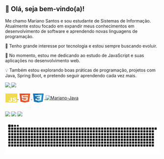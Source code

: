 ## 👋 Olá, seja bem-vindo(a)!
Me chamo Mariano Santos e sou estudante de Sistemas de Informação.
Atualmente estou focado em expandir meus conhecimentos em desenvolvimento de software e aprendendo novas linguagens de programação.

🚀 Tenho grande interesse por tecnologia e estou sempre buscando evoluir.

📘 No momento, estou me dedicando ao estudo de JavaScript e suas aplicações no desenvolvimento web.

💡 Também estou explorando boas práticas de programação, projetos com Java, Spring Boot, e pretendo seguir aprendendo cada vez mais.

<div>
  <a href="https://github.com/marianosantts">
  <img height="170em" src="https://github-readme-stats.vercel.app/api?username=marianosantts&show_icons=true&theme=dark&include_all_commits=true&count_private=true"/>
  <img height="170em" src="https://github-readme-stats.vercel.app/api/top-langs/?username=marianosantts&layout=compact&langs_count=16&theme=dark"/>
</div>

<div style="display: inline_block"><br>
  <img align="center" alt="Mariano-Js" height="30" width="40" src="https://raw.githubusercontent.com/devicons/devicon/master/icons/javascript/javascript-plain.svg">
  <img align="center" alt="Mariano-HTML" height="30" width="40" src="https://raw.githubusercontent.com/devicons/devicon/master/icons/html5/html5-original.svg">
  <img align="center" alt="Mariano-CSS" height="30" width="40" src="https://raw.githubusercontent.com/devicons/devicon/master/icons/css3/css3-original.svg">
  <img align="center" alt="Mariano-Java" height="30" width="40" src="https://cdn.jsdelivr.net/gh/devicons/devicon@latest/icons/java/java-original.svg">
</div>

##
  
  <a href="https://instagram.com/mariano.santts" target="_blank"><img src="https://img.shields.io/badge/-Instagram-%23E4405F?style=for-the-badge&logo=instagram&logoColor=white" target="_blank"></a>
  <a href = "mailto:marianosantos985@gmail.com"><img src="https://img.shields.io/badge/-Gmail-%23333?style=for-the-badge&logo=gmail&logoColor=white" target="_blank"></a>
  <a href="https://www.linkedin.com/in/mariano-santos-892871272" target="_blank"><img src="https://img.shields.io/badge/-LinkedIn-%230077B5?style=for-the-badge&logo=linkedin&logoColor=white" target="_blank"></a> 
</div>

<div>
<picture>
  <source media="(prefers-color-scheme: dark)" srcset="https://raw.githubusercontent.com/marianosantts/marianosantts/output/github-contribution-grid-snake-dark.svg">
  <source media="(prefers-color-scheme: light)" srcset="https://raw.githubusercontent.com/marianosantts/marianosantts/output/github-contribution-grid-snake.svg">
  <img alt="github contribution grid snake animation" src="https://raw.githubusercontent.com/marianosantts/marianosantts/output/github-contribution-grid-snake.svg">
</picture>
</div>
